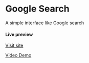 # Google Search

A simple interface like Google search

#### Live preview 
[Visit site](https://ipritamjaiswal.github.io/google-search)

[Video Demo](https://youtu.be/d-rW3wgvRHE?si=gcxbGJ9qJwDhGrxc)
